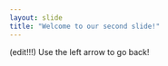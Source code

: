 ```yaml
---
layout: slide
title: "Welcome to our second slide!"
---
```

 (edit!!!)
Use the left arrow to go back!
